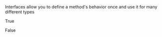 Interfaces allow you to define a method's behavior once and use it for many different types



True


False